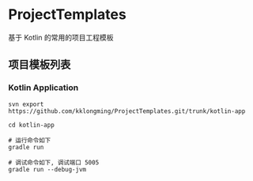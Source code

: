 # ProjectTemplates
基于 Kotlin 的常用的项目工程模板

## 项目模板列表

### Kotlin Application
```
svn export https://github.com/kklongming/ProjectTemplates.git/trunk/kotlin-app

cd kotlin-app

# 运行命令如下
gradle run

# 调试命令如下, 调试端口 5005
gradle run --debug-jvm

```
